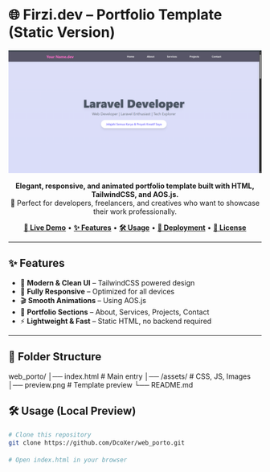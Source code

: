 # 🌐 Firzi.dev – Portfolio Template (Static Version)

<p align="center">
  <img src="preview.png" alt="Preview Template" width="800"/>
</p>

<p align="center">
  <b>Elegant, responsive, and animated portfolio template built with HTML, TailwindCSS, and AOS.js.</b><br>
  🚀 Perfect for developers, freelancers, and creatives who want to showcase their work professionally.
</p>

<p align="center">
  <a href="https://website-portofolio-kappa-six.vercel.app" target="_blank"><b>🔗 Live Demo</b></a> •
  <a href="#-features"><b>✨ Features</b></a> •
  <a href="#-installation"><b>🛠️ Usage</b></a> •
  <a href="#-deployment"><b>🚀 Deployment</b></a> •
  <a href="#-license"><b>📄 License</b></a>
</p>

---

## ✨ Features

- 🎨 **Modern & Clean UI** – TailwindCSS powered design  
- 📱 **Fully Responsive** – Optimized for all devices  
- 🎬 **Smooth Animations** – Using AOS.js  
- 💼 **Portfolio Sections** – About, Services, Projects, Contact  
- ⚡ **Lightweight & Fast** – Static HTML, no backend required  

---

## 📂 Folder Structure

web_porto/
│── index.html # Main entry
│── /assets/ # CSS, JS, Images
│── preview.png # Template preview
└── README.md

## 🛠️ Usage (Local Preview)

```bash
# Clone this repository
git clone https://github.com/DcoXer/web_porto.git

# Open index.html in your browser
